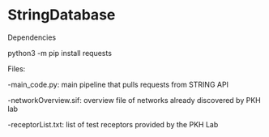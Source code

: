 # StringDatabase

Dependencies 

python3 -m pip install requests


Files:

-main_code.py: main pipeline that pulls requests from STRING API

-networkOverview.sif: overview file of networks already discovered by PKH lab

-receptorList.txt: list of test receptors provided by the PKH Lab 
